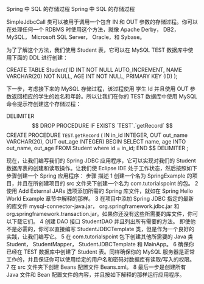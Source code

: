 
Spring 中 SQL 的存储过程
Spring 中 SQL 的存储过程

SimpleJdbcCall 类可以被用于调用一个包含 IN 和 OUT 参数的存储过程。你可以在处理任何一个 RDBMS 时使用这个方法，就像 Apache Derby， DB2， MySQL， Microsoft SQL Server， Oracle，和 Sybase。

为了了解这个方法，我们使用 Student 表，它可以在 MySQL TEST 数据库中使用下面的 DDL 进行创建：

CREATE TABLE Student(
ID   INT NOT NULL AUTO_INCREMENT,
NAME VARCHAR(20) NOT NULL,
AGE  INT NOT NULL,
PRIMARY KEY (ID)
);

下一步，考虑接下来的 MySQL 存储过程，该过程使用 学生 Id 并且使用 OUT 参数返回相应的学生的姓名和年龄。所以让我们在你的 TEST 数据库中使用 MySQL 命令提示符创建这个存储过程：

DELIMITER $$
DROP PROCEDURE IF EXISTS `TEST`.`getRecord` $$
CREATE PROCEDURE `TEST`.`getRecord` (
IN in_id INTEGER,
OUT out_name VARCHAR(20),
OUT out_age  INTEGER)
BEGIN
SELECT name, age
INTO out_name, out_age
FROM Student where id = in_id;
END $$
DELIMITER ;

现在，让我们编写我们的 Spring JDBC 应用程序，它可以实现对我们的 Student 数据库表的创建和读取操作。让我们使 Eclipse IDE 处于工作状态，然后按照如下步骤创建一个 Spring 应用程序：
步骤 	描述
1 	创建一个名为 SpringExample 的项目，并且在所创建项目的 src 文件夹下创建一个名为 com.tutorialspoint 的包。
2 	使用 Add External JARs 选项添加所需的 Spring 库文件，就如在 Spring Hello World Example 章节中解释的那样。
3 	在项目中添加 Spring JDBC 指定的最新的库文件 mysql-connector-java.jar， org.springframework.jdbc.jar 和 org.springframework.transaction.jar。如果你还没有这些所需要的库文件，你可以下载它们。
4 	创建 DAO 接口 StudentDAO 并且列出所有需要的方法。 即使他不是必需的，你可以直接编写 StudentJDBCTemplate 类，但是作为一个良好的实践，让我们编写它。
5 	在 com.tutorialspoint 包下创建其他所需要的 Java 类 Student， StudentMapper， StudentJDBCTemplate 和 MainApp。
6 	确保你已经在 TEST 数据库中创建了 Student 表。同样确保你的 MySQL 服务器是正常工作的，并且保证你可以使用给定的用户名和密码对数据库有读取/写入的权限。
7 	在 src 文件夹下创建 Beans 配置文件 Beans.xml。
8 	最后一步是创建所有 Java 文件和 Bean 配置文件的内容，并且按如下解释的那样运行应用程序。